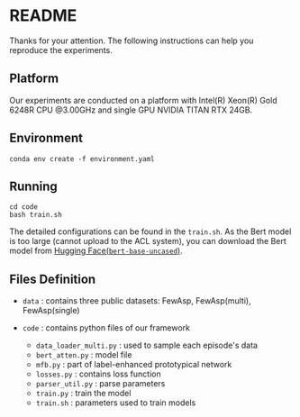 # README

Thanks for your attention. The following instructions can help you reproduce the experiments.

## Platform

Our experiments are conducted on a platform with Intel(R) Xeon(R) Gold 6248R CPU @3.00GHz and single GPU NVIDIA TITAN RTX 24GB.

## Environment

```
conda env create -f environment.yaml
```

## Running

```
cd code
bash train.sh
```

The detailed configurations can be found in the ```train.sh```. As the Bert model is too large (cannot
upload to the ACL system), you can download the Bert model from [Hugging Face(```bert-base-uncased```)](https://huggingface.co/bert-base-uncased).

## Files Definition

- ```data``` : contains three public datasets: FewAsp, FewAsp(multi), FewAsp(single)

- ```code``` : contains python files of our framework

    - ```data_loader_multi.py``` : used to sample each episode's data
    - ```bert_atten.py``` : model file
    - ```mfb.py``` : part of label-enhanced prototypical network 
    - ```losses.py``` : contains loss function
    - ```parser_util.py``` : parse parameters
    - ```train.py``` : train the model
    - ```train.sh``` : parameters used to train models
   

